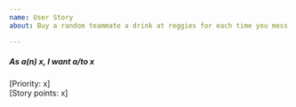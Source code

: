 ```yaml
---
name: User Story
about: Buy a random teammate a drink at reggies for each time you mess up the creation of a user story

---
```


##### As a(n) x, I want a/to x #####

[Priority: x]   
[Story points: x]
